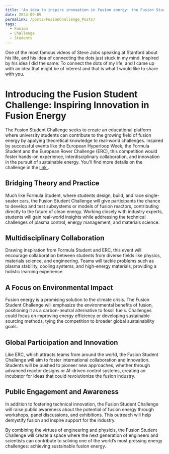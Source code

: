 ```yaml
---
title: 'An idea to inspire innovation in fusion energy: the Fusion Student Challenge'
date: 2024-09-09
permalink: /posts/FusionChallenge_Posts/
tags:
  - Fusion
  - Challenge
  - Students
---
```

One of the most famous videos of Steve Jobs speaking at Stanford about his life, and his idea of connecting the dots just stuck in my mind. Inspired by his idea I did the same: To connect the dots of my life, and I came up with an idea that might be of interest and that is what I would like to share with you.

Introducing the Fusion Student Challenge: Inspiring Innovation in Fusion Energy
======
The Fusion Student Challenge seeks to create an educational platform where university students can contribute to the growing field of fusion energy by applying theoretical knowledge to real-world challenges. Inspired by successful events like the European Hyperloop Week, the Formula Student and the European Rover Challenge (ERC), this competition would foster hands-on experience, interdisciplinary collaboration, and innovation in the pursuit of sustainable energy. You'll find more details on the challenge in the <A HREF="https://andimec.github.io/portfolio/portfolio-5/"> link </A>.

Bridging Theory and Practice
-
Much like Formula Student, where students design, build, and race single-seater cars, the Fusion Student Challenge will give participants the chance to develop and test subsystems or models of fusion reactors, contributing directly to the future of clean energy. Working closely with industry experts, students will gain real-world insights while addressing the technical challenges of plasma control, energy management, and materials science.

Multidisciplinary Collaboration
-
Drawing inspiration from Formula Student and ERC, this event will encourage collaboration between students from diverse fields like physics, materials science, and engineering. Teams will tackle problems such as plasma stability, cooling systems, and high-energy materials, providing a holistic learning experience.

A Focus on Environmental Impact
-
Fusion energy is a promising solution to the climate crisis. The Fusion Student Challenge will emphasize the environmental benefits of fusion, positioning it as a carbon-neutral alternative to fossil fuels. Challenges could focus on improving energy efficiency or developing sustainable sourcing methods, tying the competition to broader global sustainability goals.

Global Participation and Innovation
-
Like ERC, which attracts teams from around the world, the Fusion Student Challenge will aim to foster international collaboration and innovation. Students will be pushed to pioneer new approaches, whether through advanced reactor designs or AI-driven control systems, creating an incubator for ideas that could revolutionize the fusion industry.

Public Engagement and Awareness
-
In addition to fostering technical innovation, the Fusion Student Challenge will raise public awareness about the potential of fusion energy through workshops, panel discussions, and exhibitions. This outreach will help demystify fusion and inspire support for the industry.


By combining the virtues of engineering and physicis, the Fusion Student Challenge will create a space where the next generation of engineers and scientists can contribute to solving one of the world’s most pressing energy challenges: achieving sustainable fusion energy.
